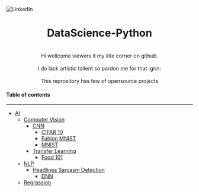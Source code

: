 ![LinkedIn](www.linkedin.com/in/gurudubey/)

<h1 align="center"> DataScience-Python
 </h1>
 <p align="center">
 <br>
 Hi wellcome viewers it my litle corner on github.
  </br>
 <br > 
  I do lack artistic tallent so pardon me for that :grin:
 </br>
 <br> 
 This reprository has few of opensource projects
 
 </br>
 </p>
 



#### Table of contents
_________________________

<!--ts-->
   * [AI](https://github.com/gpdsec/DataScience-Python/tree/master/AI)
      * [Computer Vision](https://github.com/gpdsec/DataScience-Python/tree/master/AI/Computer%20Vision)
           * [CNN](https://github.com/gpdsec/DataScience-Python/tree/master/AI/Computer%20Vision/CNN)
               * [CIFAR 10](https://github.com/gpdsec/DataScience-Python/tree/master/AI/Computer%20Vision/CNN/CIFAR-10)
               * [Fahion MNIST](https://github.com/gpdsec/DataScience-Python/tree/master/AI/Computer%20Vision/CNN/Fashion%20MNIST)
               * [MNIST](https://github.com/gpdsec/DataScience-Python/tree/master/AI/Computer%20Vision/CNN/MNIST)
           * [Transfer Learning](https://github.com/gpdsec/DataScience-Python/tree/master/AI/Computer%20Vision/Transfer%20Learning)
               * [Food 101](https://github.com/gpdsec/DataScience-Python/tree/master/AI/Computer%20Vision/Transfer%20Learning/Food%20101)
      * [NLP](https://github.com/gpdsec/DataScience-Python/tree/master/AI/NLP)
           * [Headlines Sarcasm Detection](https://github.com/gpdsec/DataScience-Python/tree/master/AI/NLP/Headlines%20Sarcasm%20Detection)
               * [DNN](https://github.com/gpdsec/DataScience-Python/tree/master/AI/NLP/Headlines%20Sarcasm%20Detection/DNN) 
      * [Regrassion](https://github.com/gpdsec/DataScience-Python/tree/master/AI/Regrassion)
      
<!--te-->
